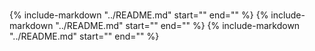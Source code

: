 #
{%
   include-markdown "../README.md"
   start="<!--installation-start-->"
   end="<!--installation-end-->"
%}
{%
   include-markdown "../README.md"
   start="<!--recipe-start-->"
   end="<!--recipe-end-->"
%}
{%
   include-markdown "../README.md"
   start="<!--api-start-->"
   end="<!--api-end-->"
%}